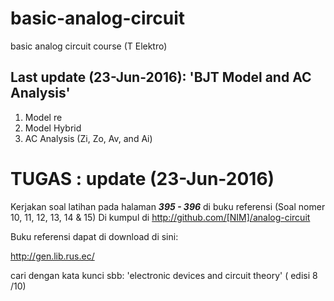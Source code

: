 # basic-analog-circuit
basic analog circuit course (T Elektro)


## Last update (23-Jun-2016): 'BJT Model and AC Analysis'

1. Model  re
1. Model  Hybrid
1. AC Analysis  (Zi, Zo, Av, and Ai) 


# TUGAS : update (23-Jun-2016)

Kerjakan soal latihan pada halaman ***395 - 396*** 
di buku referensi (Soal nomer 10, 11, 12, 13, 14 & 15)
Di kumpul di  http://github.com/[NIM]/analog-circuit

Buku referensi dapat di download di sini:

http://gen.lib.rus.ec/

cari dengan kata kunci sbb: 
'electronic devices and circuit theory' ( edisi 8 /10)

